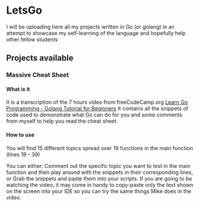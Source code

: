 # LetsGo
I will be uploading here all my projects written in Go (or golang) in an attempt to showcase my self-learning of the language and hopefully help other fellow students

## Projects available

### Massive Cheat Sheet
#### What is it
It is a transcription of the 7 hours video from freeCodeCamp.org [Learn Go Programming - Golang Tutorial for Beginners](https://www.youtube.com/watch?v=YS4e4q9oBaU)
It contains all the snippets of code used to demonstrate what Go can do for you and some comments from myself to help you read the cheat sheet.

#### How to use
You will find 15 different topics spread over 19 functions in the main function (lines 19 - 39)

You can either: 
Comment out the specific topic you want to test in the main function and then play around with the snippets in their corresponding lines, or
Grab the snippets and paste them into your scripts. If you are going to be watching the video, it may come in handy to copy-paste only the text shown on the screen into your IDE so you can try the same things Mike does in the video.

